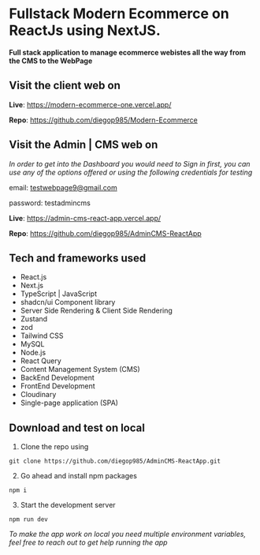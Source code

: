 # Fullstack Modern Ecommerce on ReactJs using NextJS.

**Full stack application to manage ecommerce webistes all the way from the CMS to the WebPage**

## Visit the client web on

**Live**: https://modern-ecommerce-one.vercel.app/

**Repo**: https://github.com/diegop985/Modern-Ecommerce

## Visit the Admin | CMS web on

_In order to get into the Dashboard you would need to Sign in first, you can use any of the options offered or using the following credentials for testing_

email: testwebpage9@gmail.com

password: testadmincms

**Live**: https://admin-cms-react-app.vercel.app/

**Repo**: https://github.com/diegop985/AdminCMS-ReactApp

## Tech and frameworks used

- React.js
- Next.js
- TypeScript | JavaScript
- shadcn/ui Component library
- Server Side Rendering & Client Side Rendering
- Zustand
- zod
- Tailwind CSS
- MySQL
- Node.js
- React Query
- Content Management System (CMS)
- BackEnd Development
- FrontEnd Development
- Cloudinary
- Single-page application (SPA)

## Download and test on local

1. Clone the repo using

```
git clone https://github.com/diegop985/AdminCMS-ReactApp.git
```

2. Go ahead and install npm packages

```
npm i
```

3. Start the development server

```
npm run dev
```

_To make the app work on local you need multiple environment variables, feel free to reach out to get help running the app_
